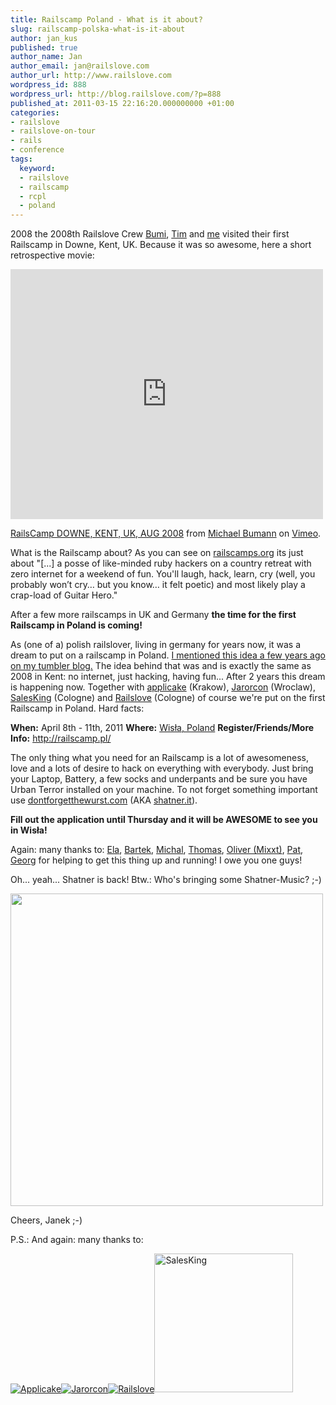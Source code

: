 ```yaml
---
title: Railscamp Poland - What is it about?
slug: railscamp-polska-what-is-it-about
author: jan_kus
published: true
author_name: Jan
author_email: jan@railslove.com
author_url: http://www.railslove.com
wordpress_id: 888
wordpress_url: http://blog.railslove.com/?p=888
published_at: 2011-03-15 22:16:20.000000000 +01:00
categories:
- railslove
- railslove-on-tour
- rails
- conference
tags:
  keyword:
  - railslove
  - railscamp
  - rcpl
  - poland
---
```

2008 the 2008th Railslove Crew <a href="http://twitter.com/bumi">Bumi</a>, <a href="http://twitter.com/tmschndr">Tim</a> and <a href="http://twitter.com/koos">me</a> visited their first Railscamp in Downe, Kent, UK. Because it was so awesome, here a short retrospective movie:

<iframe src="http://player.vimeo.com/video/2302889" width="500" height="400" frameborder="0"></iframe><p><a href="http://vimeo.com/2302889">RailsCamp DOWNE, KENT, UK, AUG 2008</a> from <a href="http://vimeo.com/bumi">Michael Bumann</a> on <a href="http://vimeo.com">Vimeo</a>.</p>

What is the Railscamp about? As you can see on <a href="http://railscamps.org">railscamps.org</a> its just about "[...] a posse of like-minded ruby hackers on a country retreat with zero internet for a weekend of fun. You'll laugh, hack, learn, cry (well, you probably won’t cry… but you know… it felt poetic) and most likely play a crap-load of Guitar Hero."

After a few more railscamps in UK and Germany <strong>the time for the first Railscamp in Poland is coming!</strong>

As (one of a) polish railslover, living in germany for years now, it was a dream to put on a railscamp in Poland. <a href="http://tumblr.entwicklungsdose.de/post/82324788/railscamp09bardo">I mentioned this idea a few years ago on my tumbler blog.</a> The idea behind that was and is exactly the same as 2008 in Kent: no internet, just hacking, having fun... After 2 years this dream is happening now. Together with <a href="http://applicake.com/">applicake</a> (Krakow), <a href="http://www.jarorcon.pl/">Jarorcon</a> (Wroclaw), <a href="http://salesking.eu">SalesKing</a> (Cologne) and <a href="http://railslove.com">Railslove</a> (Cologne) of course we're put on the first Railscamp in Poland. Hard facts:

<strong>When:</strong> April 8th - 11th, 2011
<strong>Where:</strong> <a href="http://maps.google.com/maps?f=q&source=s_q&hl=en&geocode=&q=Wis%C5%82a,+polska&aq=&sll=37.0625,-95.677068&sspn=39.916234,91.845703&ie=UTF8&hq=&hnear=Wis%C5%82a,+Cieszyn+County,+Silesia,+Poland&ll=49.61071,18.984375&spn=122.719248,7.382813&z=2">Wisła, Poland</a>
<strong>Register/Friends/More Info:</strong> <a href="http://railscamp.pl/">http://railscamp.pl/</a>

The only thing what you need for an Railscamp is a lot of awesomeness, love and a lots of desire to hack on everything with everybody. Just bring your Laptop, Battery, a few socks and underpants and be sure you have Urban Terror installed on your machine. To not forget something important use <a href="http://dontforgetthewurst.com">dontforgetthewurst.com</a> (AKA <a href="http://shatner.it">shatner.it</a>).

<strong>Fill out the application until Thursday and it will be AWESOME to see you in Wisła!</strong>

Again: many thanks to: <a href="http://twitter.com/elamadej">Ela</a>, <a href="http://bwidlak.com/">Bartek</a>, <a href="http://twitter.com/holek_">Michal</a>, <a href="http://www.akra.de/deutsch/home/leitung/thomas.html">Thomas</a>, <a href="http://mixxt.net">Oliver (Mixxt)</a>, <a href="http://twitter.com/pat">Pat</a>, <a href="http://twitter.com/killerg">Georg</a> for helping to get this thing up and running! I owe you one guys!

Oh... yeah... Shatner is back! Btw.: Who's bringing some Shatner-Music? ;-)

<a href="http://blog.railslove.com/wp-content/uploads/2011/03/Screen-shot-2011-03-15-at-9.13.59-PM.png"><img src="http://blog.railslove.com/wp-content/uploads/2011/03/Screen-shot-2011-03-15-at-9.13.59-PM-300x167.png" alt="" title="Screen shot 2011-03-15 at 9.13.59 PM" width="500" class="alignnone size-medium wp-image-889" /></a>

Cheers,
Janek ;-)

P.S.: And again: many thanks to:

<p><a href="http://applicake.com" target="_blank"><img src="http://mike.poltyn.com/img/ext/applicake_220.png" title="Applicake" alt="Applicake" style="border-width: 0" /></a><a href="http://jarorcon.pl" target="_blank"><img src="http://img846.imageshack.us/img846/3066/jarorconlogo.png" title="Jarorcon" alt="Jarorcon" style="border-width: 0" /></a><a href="http://railslove.com" target="_blank"><img src="http://mike.poltyn.com/img/ext/railslove_220.png" title="Railslove" alt="Railslove" style="border-width: 0" /></a><a href="http://salesking.eu" target="_blank"><img src="http://blog.salesking.eu/files/2010/05/SalesKing-Logo-550x128.jpg" width="222px" title="SalesKing" alt="SalesKing" style="border-width: 0" /></a></p>
